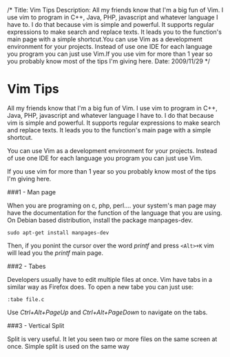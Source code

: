 /*
Title: Vim Tips
Description: All my friends know that I'm a big fun of Vim. I use vim to program in C++, Java, PHP, javascript and whatever language I have to. I do that because vim is simple and powerful. It supports regular expressions to make search and replace texts. It leads you to the function's main page with a simple shortcut.You can use Vim as a development environment for your projects. Instead of use one IDE for each language you program you can just use Vim.If you use vim for more than 1 year so you probably know most of the tips I'm giving here.
Date: 2009/11/29
*/

# Vim Tips

All my friends know that I'm a big fun of Vim. I use vim to program in C++, Java, PHP, javascript and whatever language I have to. I do that because vim is simple and powerful. It supports regular expressions to make search and replace texts. It leads you to the function's main page with a simple shortcut.

You can use Vim as a development environment for your projects. Instead of use one IDE for each language you program you can just use Vim.

If you use vim for more than 1 year so you probably know most of the tips I'm giving here.

###1 - Man page

When you are programing on c, php, perl.... your system's man page may have the documentation for the function of the language that you are using. On Debian based distribution, install the package manpages-dev.

    sudo apt-get install manpages-dev

Then, if you ponint the cursor over the word *printf* and press `<Alt>+K` vim will lead you the *printf* main page.

###2 - Tabes

Developers usually have to edit multiple files at once. Vim have tabs in a similar way as Firefox does. To open a new tabe you can just use:

    :tabe file.c

Use *Ctrl+Alt+PageUp* and *Ctrl+Alt+PageDown* to navigate on the tabs.

###3 - Vertical Split

Split is very useful. It let you seen two or more files on the same screen at once. Simple split is used on the same way 
